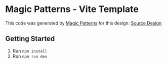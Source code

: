 # Magic Patterns - Vite Template

This code was generated by [Magic Patterns](https://magicpatterns.com) for this design: [Source Design](https://www.magicpatterns.com/c/sucbe6piada6dejqvvxhjm)

## Getting Started

1. Run `npm install`
2. Run `npm run dev`
